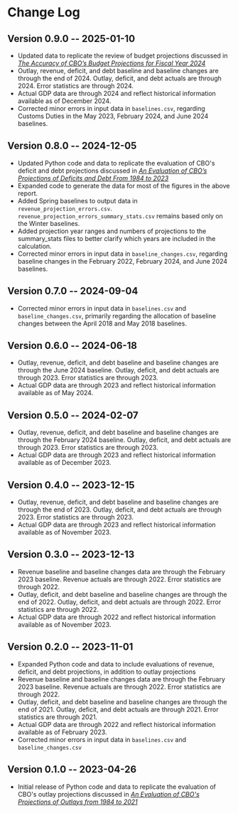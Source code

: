 # Change Log

## Version 0.9.0 -- 2025-01-10
* Updated data to replicate the review of budget projections discussed in [*The Accuracy of CBO’s Budget Projections for Fiscal Year 2024*](https://www.cbo.gov/publication/60885)
* Outlay, revenue, deficit, and debt baseline and baseline changes are through the end of 2024. Outlay, deficit, and debt actuals are through 2024. Error statistics are through 2024.
* Actual GDP data are through 2024 and reflect historical information available as of December 2024.
* Corrected minor errors in input data in `baselines.csv`, regarding Customs Duties in the May 2023, February 2024, and June 2024 baselines.

## Version 0.8.0 -- 2024-12-05
* Updated Python code and data to replicate the evaluation of CBO's deficit and debt projections discussed in [*An Evaluation of CBO’s Projections of Deficits and Debt From 1984 to 2023*](https://www.cbo.gov/publication/60664)
* Expanded code to generate the data for most of the figures in the above report.
* Added Spring baselines to output data in `revenue_projection_errors.csv`. `revenue_projection_errors_summary_stats.csv` remains based only on the Winter baselines.
* Added projection year ranges and numbers of projections to the summary_stats files to better clarify which years are included in the calculation.
* Corrected minor errors in input data in `baseline_changes.csv`, regarding baseline changes in the February 2022, February 2024, and June 2024 baselines.

## Version 0.7.0 -- 2024-09-04
* Corrected minor errors in input data in `baselines.csv` and `baseline_changes.csv`, primarily regarding the allocation of baseline changes between the April 2018 and May 2018 baselines.


## Version 0.6.0 -- 2024-06-18
* Outlay, revenue, deficit, and debt baseline and baseline changes are through the June 2024 baseline. Outlay, deficit, and debt actuals are through 2023. Error statistics are through 2023.
* Actual GDP data are through 2023 and reflect historical information available as of May 2024.


## Version 0.5.0 -- 2024-02-07
* Outlay, revenue, deficit, and debt baseline and baseline changes are through the February 2024 baseline. Outlay, deficit, and debt actuals are through 2023. Error statistics are through 2023.
* Actual GDP data are through 2023 and reflect historical information available as of December 2023.


## Version 0.4.0 -- 2023-12-15
* Outlay, revenue, deficit, and debt baseline and baseline changes are through the end of 2023. Outlay, deficit, and debt actuals are through 2023. Error statistics are through 2023.
* Actual GDP data are through 2023 and reflect historical information available as of November 2023.


## Version 0.3.0 -- 2023-12-13
* Revenue baseline and baseline changes data are through the February 2023 baseline. Revenue actuals are through 2022. Error statistics are through 2022.
* Outlay, deficit, and debt baseline and baseline changes are through the end of 2022. Outlay, deficit, and debt actuals are through 2022. Error statistics are through 2022.
* Actual GDP data are through 2022 and reflect historical information available as of November 2023.


## Version 0.2.0 -- 2023-11-01
* Expanded Python code and data to include evaluations of revenue, deficit, and debt projections, in addition to outlay projections
* Revenue baseline and baseline changes data are through the February 2023 baseline. Revenue actuals are through 2022. Error statistics are through 2022.
* Outlay, deficit, and debt baseline and baseline changes are through the end of 2021. Outlay, deficit, and debt actuals are through 2021. Error statistics are through 2021.
* Actual GDP data are through 2022 and reflect historical information available as of February 2023.
* Corrected minor errors in input data in `baselines.csv` and `baseline_changes.csv`


## Version 0.1.0 -- 2023-04-26
* Initial release of Python code and data to replicate the evaluation of CBO's outlay projections discussed in [*An Evaluation of CBO's Projections of Outlays from 1984 to 2021*](https://www.cbo.gov/publication/58613)
